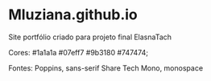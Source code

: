 # Mluziana.github.io
Site portfólio criado para projeto final ElasnaTach

Cores:
#1a1a1a
#07eff7
#9b3180
#747474;

Fontes: 
Poppins, sans-serif
Share Tech Mono, monospace
